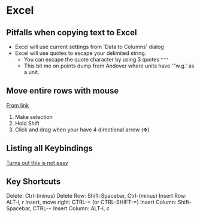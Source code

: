 # Excel

## Pitfalls when copying text to Excel
 - Excel will use current settings from 'Data to Columns' dialog
 - Excel will use quotes to escape your delimited string.
    - You can escape the quote character by using 3 quotes `"""`
    - This bit me on points dump from Andover where units have '"w.g.'
      as a unit.

## Move entire rows with mouse

[From link](https://trumpexcel.com/move-rows-columns/)

1. Make selection
2. Hold Shift
3. Click and drag when your have 4 directional arrow (✥)


## Listing all Keybindings

[Turns out this is not easy](https://stackoverflow.com/questions/16862306/excel-vba-to-list-key-bindings-onkey)

## Key Shortcuts

Delete: Ctrl-(minus)
Delete Row: Shift-Spacebar, Ctrl-(minus)
Insert Row: ALT-i, r
Insert, move right: CTRL-+ (or CTRL-SHIFT-=)
Insert Column: Shift-Spacebar, CTRL-+
Insert Column: ALT-i, c

